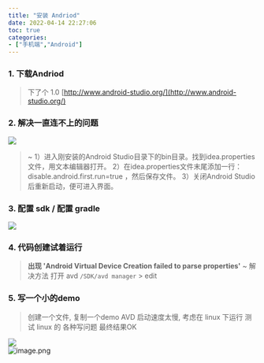 ```yaml
---
title: "安装 Andriod"
date: 2022-04-14 22:27:06
toc: true
categories:
- ["手机端","Android"]
---
```


### 1. 下载Andriod
> 下了个 1.0
> [http://www.android-studio.org/](http://www.android-studio.org/)



### 2. 解决一直连不上的问题
![](https://file.wulicode.com/yuque/202208/04/22/5926oiMzgWpc.png?x-oss-process=image/resize,h_119)
> ~
> 1）进入刚安装的Android Studio目录下的bin目录。找到idea.properties文件，用文本编辑器打开。
> 2）在idea.properties文件末尾添加一行： disable.android.first.run=true ，然后保存文件。
> 3）关闭Android Studio后重新启动，便可进入界面。


### 3. 配置 sdk / 配置 gradle
![](https://file.wulicode.com/yuque/202208/04/22/5927aUu91yHs.jpg?x-oss-process=image/resize,h_192)

### 4. 代码创建试着运行
> **出现 'Android Virtual Device Creation failed to parse properties'**
> ~
> 解决方法 打开 avd `/SDK/avd manager` > edit


### 5. 写一个小的demo
> 创建一个文件, 复制一个demo
> AVD 启动速度太慢, 考虑在 linux 下运行
> 测试 linux 的 各种写问题
> 最终结果OK

![](https://file.wulicode.com/yuque/202208/04/22/5927PdaNEcfu.jpg?x-oss-process=image/resize,h_198)<br />![image.png](https://file.wulicode.com/yuque/202208/04/22/5927lwuj2ytw.png?x-oss-process=image/resize,h_232)


